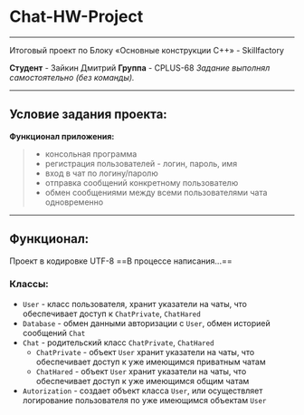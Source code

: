 # Chat-HW-Project
---
Итоговый проект по Блоку «Основные конструкции C++» - Skillfactory

**Студент** - Зайкин Дмитрий
**Группа** - CPLUS-68
*Задание выполнял самостоятельно (без команды).*

---
## Условие задания проекта:

**Функционал приложения:**
> - консольная программа
> - регистрация пользователей - логин, пароль, имя
> - вход в чат по логину/паролю
> - отправка сообщений конкретному пользователю
> - обмен сообщениями между всеми пользователями чата одновременно

---
## Функционал:

Проект в кодировке UTF-8
==В процессе написания...==

### Классы:
- `User` - класс пользователя, хранит указатели на чаты, что обеспечивает доступ к `ChatPrivate`, `ChatHared`
- `Database` - обмен данными авторизации с `User`, обмен историей сообщений `Chat`
- `Chat` - родительский класс `ChatPrivate`, `ChatHared`
	- `ChatPrivate` - объект `User` хранит указатели на чаты, что обеспечивает доступ к уже имеющимся приватным чатам
	- `ChatHared` - объект `User` хранит указатели на чаты, что обеспечивает доступ к уже имеющимся общим чатам
- `Autorization` - создает объект класса `User`, или осуществляет логирование пользователя по уже имеющимся объектам `User`